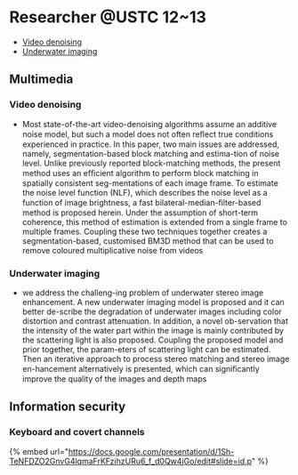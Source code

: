 # Researcher @USTC 12\~13

* [Video denoising](research_papers.md#video-denoising)
* [Underwater imaging](research_papers.md#underwater-imaging)

##  Multimedia

### Video denoising

* Most state-of-the-art video-denoising algorithms assume an additive noise model, but such a model does not often reﬂect true conditions experienced in practice. In this paper, two main issues are addressed, namely, segmentation-based block matching and estima-tion of noise level. Unlike previously reported block-matching methods, the present method uses an efﬁcient algorithm to perform block matching in spatially consistent seg-mentations of each image frame. To estimate the noise level function (NLF), which describes the noise level as a function of image brightness, a fast bilateral-median-ﬁlter-based method is proposed herein. Under the assumption of short-term coherence, this method of estimation is extended from a single frame to multiple frames. Coupling these two techniques together creates a segmentation-based, customised BM3D method that can be used to remove coloured multiplicative noise from videos

### Underwater imaging

* we address the challeng-ing problem of underwater stereo image enhancement. A new underwater imaging model is proposed and it can better de-scribe the degradation of underwater images including color distortion and contrast attenuation. In addition, a novel ob-servation that the intensity of the water part within the image is mainly contributed by the scattering light is also proposed. Coupling the proposed model and prior together, the param-eters of scattering light can be estimated. Then an iterative approach to process stereo matching and stereo image en-hancement alternatively is presented, which can signiﬁcantly improve the quality of the images and depth maps



## Information security

### Keyboard and covert channels

{% embed url="https://docs.google.com/presentation/d/1Sh-TeNFDZO2GnvG4lqmaFrKFzihzURu6_f_d0Qw4jGo/edit#slide=id.p" %}
